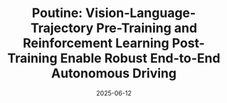 ---
title: "Poutine: Vision-Language-Trajectory Pre-Training and Reinforcement Learning Post-Training Enable Robust End-to-End Autonomous Driving"
collection: publications
permalink: /publication/2025-06-poutine
excerpt: ''
date: 2025-06-12
venue: 'WAD @ CVPR 2025. Winner of the 2025 Waymo Vision-based End-to-End Driving Challenge'
paperurl: 'https://arxiv.org/abs/2506.11234'
imgurl: 'poutine_website.gif'
show: true
authors:
  - name: Luke Rowe
    link:
    star: True
  - name: Rodrigue de Schaetzen
    link: https://rdesc.dev/
    star: True
  - name: Roger Girgis
    link: https://www.linkedin.com/in/roger-girgis-a46b959b/?originalSubdomain=ca
  - name: Chris Pal
    link: https://sites.google.com/view/christopher-pal
  - name: Liam Paull
    link: https://liampaull.ca/
links:
  - name: paper
    link: https://arxiv.org/abs/2506.11234
---